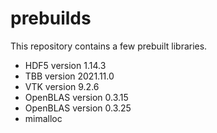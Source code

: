# prebuilds

This repository contains a few prebuilt libraries.

- HDF5 version 1.14.3
- TBB version 2021.11.0
- VTK version 9.2.6
- OpenBLAS version 0.3.15
- OpenBLAS version 0.3.25
- mimalloc
